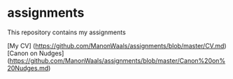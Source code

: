 # assignments

This repository contains my assignments

[My CV] (https://github.com/ManonWaals/assignments/blob/master/CV.md)
[Canon on Nudges] (https://github.com/ManonWaals/assignments/blob/master/Canon%20on%20Nudges.md)
